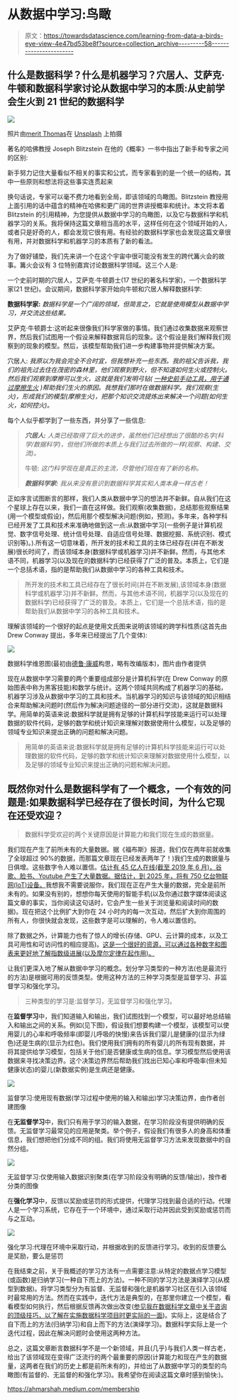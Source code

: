 # 从数据中学习:鸟瞰

> 原文：<https://towardsdatascience.com/learning-from-data-a-birds-eye-view-4e47bd53be8f?source=collection_archive---------58----------------------->

## **什么是数据科学？什么是机器学习？穴居人、艾萨克·牛顿和数据科学家讨论从数据中学习的本质:从史前学会生火到 21 世纪的数据科学**

![](img/5e8d344dd25cd91b724171a896722782.png)

照片由[merit Thomas](https://unsplash.com/@merittthomas?utm_source=unsplash&utm_medium=referral&utm_content=creditCopyText)在 [Unsplash](https://unsplash.com/s/photos/bonfire?utm_source=unsplash&utm_medium=referral&utm_content=creditCopyText) 上拍摄

著名的哈佛教授 Joseph Blitzstein 在他的《概率》一书中指出了新手和专家之间的区别:

新手努力记住大量看似不相关的事实和公式，而专家看到的是一个统一的结构，其中一些原则和想法将这些事实连贯起来

换句话说，专家可以毫不费力地看到全局，即该领域的鸟瞰图。Blitzstein 教授用上面引用的话中蕴含的精神在哈佛和更广阔的世界讲授概率和统计。本文将本着 Blitzstein 的引用精神，为您提供从数据中学习的鸟瞰图，以及它与数据科学和机器学习的关系。我将保持这篇文章相当高的水平，这样任何在这个领域开始的人，或者只是好奇的人，都会发现它很有用。有经验的数据科学家也会发现这篇文章很有用，并对数据科学和机器学习的本质有了新的看法。

为了做好铺垫，我们先来讲一个在这个宇宙中很可能没有发生的跨代篝火会的故事。篝火会议有 3 位特别嘉宾讨论数据科学领域。这三个人是:

一个史前时期的穴居人，艾萨克·牛顿爵士(17 世纪的著名科学家)，一个数据科学家(21 世纪)。会议期间，数据科学家开始向牛顿和穴居人解释数据科学:

**数据科学家:** *数据科学是一个广阔的领域，但简言之，它就是使用模型从数据中学习，并交流这些结果。*

艾萨克·牛顿爵士:这听起来很像我们科学家做的事情。我们通过收集数据来观察世界，然后我们试图用一个假设来解释数据背后的现象。这个假设是我们解释我们观察到的现象的模型。然后，该模型帮助我们进一步构建事物并提供解决方案。

穴居人: *我原以为我会完全不合时宜，但我想补充一些东西。我的祖父告诉我，我们的祖先过去住在茂密的森林里，他们观察到野火，但不知道如何生火或控制火。然后我们观察到摩擦可以生火，这就是我们发明弓钻(* [*一种史前手动工具，用于通过摩擦生火*](https://en.wikipedia.org/wiki/Bow_drill) *)帮助我们生火的原因。我想我们那时在做数据科学。我们观察(生火)，形成我们的模型(摩擦生火)，把那个知识交流提炼出来解决一个问题(如何生火，如何控火)。*

每个人似乎都学到了一些东西，并分享了一些信息:

> ***穴居人:*** *人类已经取得了巨大的进步，虽然他们已经想出了很酷的名字(科学/数据科学)，但他们所做的本质上与我们过去所做的一样(观察、构建、交流)。*
> 
> 牛顿: *这门科学现在是真正的主流，尽管他们现在有了新的名称。*
> 
> ***数据科学家:*** *我从来没有意识到数据科学其实和人类本身一样古老！*

正如序言试图断言的那样，我们人类从数据中学习的想法并不新鲜。自从我们在这个星球上存在以来，我们一直在这样做。我们观察(收集数据)，总结那些观察结果(用一个模型或假设)，然后用那个模型解决问题(例如，预测)。多年来，各种学科已经开发了工具和技术来准确地做到这一点:从数据中学习(一些例子是计算机视觉、数字信号处理、统计信号处理、自适应信号处理、数据挖掘、系统识别、模式识别等)。).所有这一切意味着，所开发的技术和工具的主体已经存在(并在不断发展)很长时间了，而该领域本身(数据科学或机器学习)并不新鲜。然而，与其他术语不同，机器学习(以及现在的数据科学)已经获得了广泛的普及。本质上，它们是一个总括术语，指的是帮助我们从数据中学习的各种工具和技术。

> 所开发的技术和工具已经存在了很长时间(并在不断发展),该领域本身(数据科学或机器学习)并不新鲜。然而，与其他术语不同，机器学习(以及现在的数据科学)已经获得了广泛的普及。本质上，它们是一个总括术语，指的是帮助我们从数据中学习的各种工具和技术。

理解该领域的一个很好的起点是使用文氏图来说明该领域的跨学科性质(这首先由 Drew Conway 提出，多年来已经提出了几个变体):

![](img/51f8e620f7f7d586d71cb3d07821e1aa.png)

数据科学维恩图(最初由[德鲁·康威](http://drewconway.com/zia/2013/3/26/the-data-science-venn-diagram)构思，略有改编版本)，图片由作者提供

现在从数据中学习需要的两个重要组成部分是计算机科学(在 Drew Conway 的原始图表中称为黑客技能)和数学与统计。这两个领域共同构成了机器学习的基础，机器学习涉及从数据中学习的工具和技术。当机器学习的知识与该领域的知识相结合来帮助解决问题时(然后作为解决问题途径的一部分进行交流)，这就是数据科学。用简单的英语来说:数据科学就是拥有足够的计算机科学技能来运行可以处理数据的软件代码，足够的数学和统计知识来理解对数据使用什么模型，以及足够的领域专业知识来提出正确的问题和解决问题。

> 用简单的英语来说:数据科学就是拥有足够的计算机科学技能来运行可以处理数据的软件代码，足够的数学和统计知识来理解对数据使用什么模型，以及足够的领域专业知识来提出正确的问题和解决问题。

## 既然你对什么是数据科学有了一个概念，一个有效的问题是:如果数据科学已经存在了很长时间，为什么它现在还受欢迎？

> 数据科学受欢迎的两个关键原因是计算能力和我们现在生成的数据量。

我们现在产生了前所未有的大量数据。据《福布斯》报道，我们仅在两年前就收集了全球超过 90%的数据，而那篇文章现在已经发表两年了！)我们生成的数据量与日俱增。这些数字令人难以置信。[估计有 45 亿人在线(截至 2019 年 6 月)，谷歌、脸书、Youtube 产生了大量数据。据估计，到 2025 年，将有 750 亿台物联网(IoT)设备。](https://seedscientific.com/how-much-data-is-created-every-day/)我想我不需要说服你，我们现在正在产生大量的数据，完全是前所未有的。如果没有别的，想想你每天使用的智能手机(以及你通过数字媒体阅读这篇文章的事实，当你阅读这句话时，它会产生一些关于浏览量和阅读时间的数据)。现在把这个比例扩大到你在 24 小时内的每一次互动，然后扩大到你周围的所有人，你很快就会发现，这些数字是可以理解的，令人难以置信的。

除了数据之外，计算能力也有了惊人的增长(存储、GPU、云计算的成本，以及工具可用性和可访问性的相应提高)。[这是一个很好的资源，可以通过各种数字和图表来更好地了解指数级进展(以及摩尔定律在起作用)。](https://ourworldindata.org/technological-progress)

让我们更深入地了解从数据中学习的概念。划分学习类型的一种方法(也是最流行的方法)是根据可用的反馈类型。使用这种方法的三种学习类型是监督学习、非监督学习和强化学习。

> 三种类型的学习是:监督学习，无监督学习和强化学习。

在**监督学习**中，我们知道输入和输出，我们试图找到一个模型，可以最好地总结输入和输出之间的关系。例如(见下图)，假设我们想要构建一个模型，该模型可以使用婴儿的心率和呼吸频率(即婴儿呼吸的快慢)来告诉我们婴儿是健康的(显示为绿色)还是生病的(显示为红色)。我们使用我们拥有的所有婴儿的所有现有数据，并将其提供给学习模型，包括关于他们是否健康或生病的信息。学习模型然后使用该数据来寻找决策边界。这个决策边界然后帮助我们找出已知心率和呼吸率(但未知健康状态)的婴儿(新数据实例)是生病还是健康。

![](img/5e86e7c9dff458439b457bd75959e758.png)

监督学习:使用现有数据(学习过程中使用的输入和输出)学习决策边界，由作者创建图像

在**无监督学习**中，我们只有用于学习的输入数据，在学习阶段没有提供明确的反馈。无监督学习最常见的应用是聚类。举个例子，假设我们有很多人的身高和体重信息，我们想把他们分成不同的组。我们将使用无监督学习方法来发现数据中的自然分组。

![](img/e22c93f2b0cb05af712435df445784c2.png)

无监督学习:仅使用输入数据识别聚类(在学习阶段没有明确的反馈/输出)，按作者分类的图像

在**强化学习**中，反馈以奖励或惩罚的形式提供，代理学习找到最合适的行动。代理人是一个学习系统，它存在于一个环境中，通过采取行动并因此受到奖励或惩罚而与之互动。

![](img/8b4bacacd1e27a52f4538afe1a5b35b8.png)

强化学习:代理在环境中采取行动，并根据收到的反馈进行学习。收到的反馈要么是奖励，要么是惩罚

在我结束之前，关于我概述的学习方法有一点需要注意:从特定的数据点学习模型(或函数)是归纳学习(一种自下而上的方法)。一种不同的学习方法是演绎学习(从模型到数据)。将学习类型分为有监督、无监督和强化是机器学习社区在引入该领域时最常用的方法。然而在实践中，迭代方法是典型的，在那里你建立一个模型，看看模型如何执行，然后根据反馈再次做出改变([参见我在数据科学文章中关于咨询的顶级技巧，以了解在实施数据科学项目时更实际的一面](/top-tips-for-consultancy-in-data-science-a-roadmap-6295080a565b))。实际上，这是结合了自下而上的方法(归纳学习)和自上而下的方法(演绎学习)。数据科学实际上是一个迭代过程，因此在解决问题时会使用这两种方法。

总之，这篇文章断言数据科学不是一个新领域，并且(几乎)与我们人类一样古老，给出了该领域现在变得广泛流行的两个最重要的原因(计算能力和现在产生的数据量，这两者在我们的历史上都是前所未有的)，并给出了从数据中学习的类型的鸟瞰图(有监督的、无监督的和强化学习)。我希望你在阅读这篇文章时感到愉快:)。

<https://ahmarshah.medium.com/membership> 